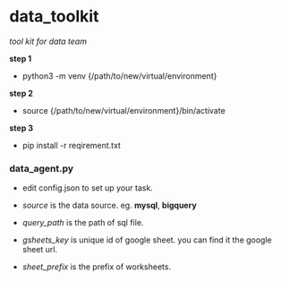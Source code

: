 # data_toolkit
*tool kit for data team*

**step 1**

- python3 -m venv {/path/to/new/virtual/environment}

**step 2**

- source {/path/to/new/virtual/environment}/bin/activate

**step 3**

- pip install -r reqirement.txt

### data_agent.py

- edit config.json to set up your task.

- *source* is the data source. eg. **mysql**, **bigquery**

- *query_path* is the path of sql file.

- *gsheets_key* is unique id of google sheet. you can find it the google sheet url.

- *sheet_prefix* is the prefix of worksheets.
